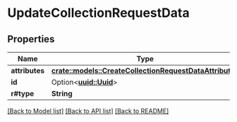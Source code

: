 # UpdateCollectionRequestData

## Properties

Name | Type | Description | Notes
------------ | ------------- | ------------- | -------------
**attributes** | [**crate::models::CreateCollectionRequestDataAttributes**](CreateCollectionRequest_data_attributes.md) |  | 
**id** | Option<[**uuid::Uuid**](uuid::Uuid.md)> |  | [optional]
**r#type** | **String** |  | 

[[Back to Model list]](../README.md#documentation-for-models) [[Back to API list]](../README.md#documentation-for-api-endpoints) [[Back to README]](../README.md)


